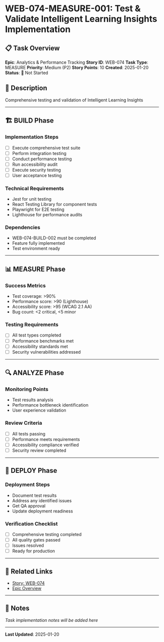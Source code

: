 # WEB-074-MEASURE-001: Test & Validate Intelligent Learning Insights Implementation

## 📋 Task Overview
**Epic**: Analytics & Performance Tracking
**Story ID**: WEB-074
**Task Type**: MEASURE
**Priority**: Medium (P2)
**Story Points**: 10
**Created**: 2025-01-20
**Status**: 🔴 Not Started

## 📝 Description
Comprehensive testing and validation of Intelligent Learning Insights

---

## 🏗️ BUILD Phase
### Implementation Steps
- [ ] Execute comprehensive test suite
- [ ] Perform integration testing
- [ ] Conduct performance testing
- [ ] Run accessibility audit
- [ ] Execute security testing
- [ ] User acceptance testing

### Technical Requirements
- Jest for unit testing
- React Testing Library for component tests
- Playwright for E2E testing
- Lighthouse for performance audits

### Dependencies
- WEB-074-BUILD-002 must be completed
- Feature fully implemented
- Test environment ready

---

## 📊 MEASURE Phase
### Success Metrics
- Test coverage: >90%
- Performance score: >90 (Lighthouse)
- Accessibility score: >95 (WCAG 2.1 AA)
- Bug count: <2 critical, <5 minor

### Testing Requirements
- [ ] All test types completed
- [ ] Performance benchmarks met
- [ ] Accessibility standards met
- [ ] Security vulnerabilities addressed

---

## 🔍 ANALYZE Phase
### Monitoring Points
- Test results analysis
- Performance bottleneck identification
- User experience validation

### Review Criteria
- [ ] All tests passing
- [ ] Performance meets requirements
- [ ] Accessibility compliance verified
- [ ] Security review completed

---

## 🚀 DEPLOY Phase
### Deployment Steps
- Document test results
- Address any identified issues
- Get QA approval
- Update deployment readiness

### Verification Checklist
- [ ] Comprehensive testing completed
- [ ] All quality gates passed
- [ ] Issues resolved
- [ ] Ready for production

---

## 🔗 Related Links
- [Story: WEB-074](../../../stories-by-epic/epic-07-analytics-performance/WEB-074-intelligent-learning-insights.md)
- [Epic Overview](../../../stories-by-epic/epic-07-analytics-performance/index.md)

---

## 📝 Notes
*Task implementation notes will be added here*

---
**Last Updated**: 2025-01-20